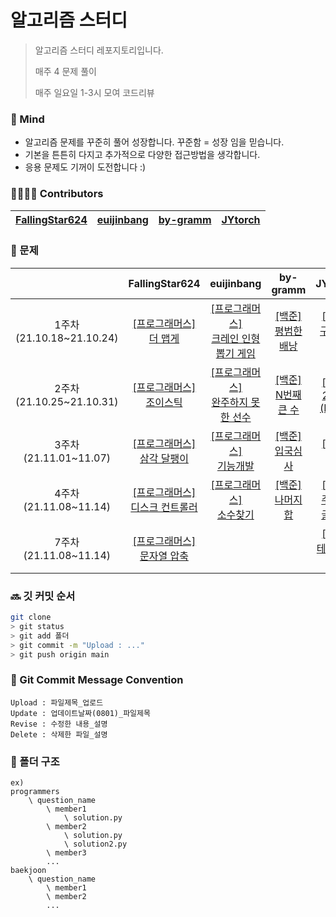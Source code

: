 # 알고리즘 스터디

> 알고리즘 스터디 레포지토리입니다. 
>
> 매주 4 문제 풀이
>
> 매주 일요일 1-3시 모여 코드리뷰



### 💪 Mind

- 알고리즘 문제를 꾸준히 풀어 성장합니다. 꾸준함 = 성장 임을 믿습니다.
- 기본을 튼튼히 다지고 추가적으로 다양한 접근방법을 생각합니다.
- 응용 문제도 기꺼이 도전합니다  :)



### 👨‍👩‍👧‍👦 Contributors

| [FallingStar624](https://github.com/FallingStar624) | [euijinbang](https://github.com/euijinbang) | [by-gramm](https://github.com/by-gramm) | [JYtorch](https://github.com/JYtorch)     |
| --------------------------------------------------- | ------------------------------------------- | ---- | ---- |



### 📒 문제
| |FallingStar624|euijinbang|by-gramm|JYtorch|
| :-: | :-: | :-: | :-: | :-: |
| 1주차<br>(21.10.18~21.10.24) | [[프로그래머스]<br>더 맵게](https://programmers.co.kr/learn/courses/30/lessons/42626) | [[프로그래머스]<br>크레인 인형뽑기 게임](https://programmers.co.kr/learn/courses/30/lessons/64061) | [[백준]<br>평범한 배낭](https://www.acmicpc.net/problem/12865) | [[백준]<br>구슬 탈출 2](https://www.acmicpc.net/problem/13460) |
| 2주차<br>(21.10.25~21.10.31) | [[프로그래머스]<br>조이스틱](https://programmers.co.kr/learn/courses/30/lessons/42860) | [[프로그래머스]<br>완주하지 못한 선수](https://programmers.co.kr/learn/courses/30/lessons/42576) | [[백준]<br>N번째 큰 수](https://www.acmicpc.net/problem/2075) | [[백준]<br/>2048 (Easy)](https://www.acmicpc.net/problem/12100) |
| 3주차<br>(21.11.01~11.07) | [[프로그래머스]<br>삼각 달팽이](https://programmers.co.kr/learn/courses/30/lessons/68645) | [[프로그래머스]<br> 기능개발](https://programmers.co.kr/learn/courses/30/lessons/42586) | [[백준]<br/>입국심사](https://www.acmicpc.net/problem/3079) | [[백준]<br/>뱀](https://www.acmicpc.net/problem/3190) |
| 4주차<br/>(21.11.08~11.14) |  [[프로그래머스]<br>디스크 컨트롤러](https://programmers.co.kr/learn/courses/30/lessons/42627) | [[프로그래머스] <br/>소수찾기](https://programmers.co.kr/learn/courses/30/lessons/42839) | [[백준]<br>나머지 합](https://www.acmicpc.net/problem/10986) | [[백준]<br>주사위 굴리기](https://www.acmicpc.net/problem/14499) |
| 7주차<br/>(21.11.08~11.14) |  [[프로그래머스]<br>문자열 압축](https://programmers.co.kr/learn/courses/30/lessons/60057)  |  |  | [[백준]<br/>테트로미노](https://www.acmicpc.net/problem/14500) |



### 🔜 깃 커밋 순서

```bash
git clone
> git status 
> git add 폴더
> git commit -m "Upload : ..."
> git push origin main
```



### 📝 Git Commit Message Convention

```
Upload : 파일제목_업로드
Update : 업데이트날짜(0801)_파일제목 
Revise : 수정한 내용_설명
Delete : 삭제한 파일_설명
```



### 📁 폴더 구조

```
ex)
programmers
	\ question_name
		\ member1
			\ solution.py
		\ member2
			\ solution.py
			\ solution2.py
		\ member3
		...
baekjoon
	\ question_name
		\ member1
		\ member2
		...		
```

  

